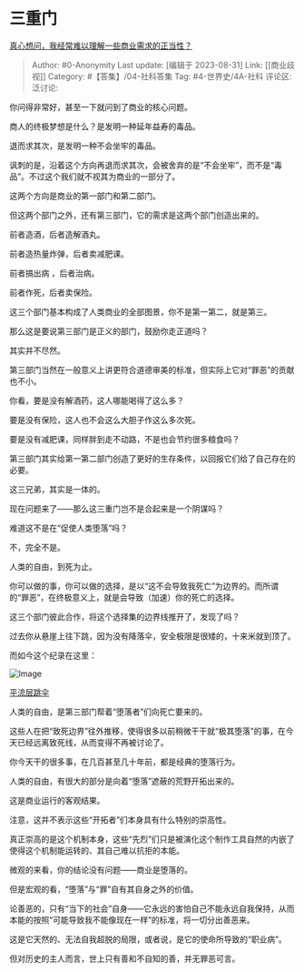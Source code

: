 # 三重门
[真心想问，我经常难以理解一些商业需求的正当性？](https://www.zhihu.com/question/569844610/answer/2787103338)

> Author: #0-Anonymity
> Last update: [编辑于 2023-08-31]
> Link: [[商业歧视]]
> Category: #【答集】/04-社科答集
> Tag: #4-世界史/4A-社科
> 评论区:
> 泛讨论:

你问得非常好，甚至一下就问到了商业的核心问题。

商人的终极梦想是什么？是发明一种延年益寿的毒品。

退而求其次，是发明一种不会坐牢的毒品。

讽刺的是，沿着这个方向再退而求其次，会被舍弃的是“不会坐牢”，而不是“毒品”。不过这个我们就不视其为商业的一部分了。

这两个方向是商业的第一部门和第二部门。

但这两个部门之外，还有第三部门，它的需求是这两个部门创造出来的。

前者造酒，后者造解酒丸。

前者造热量炸弹，后者卖减肥课。

前者搞出病 ，后者治病。

前者作死，后者卖保险。

这三个部门基本构成了人类商业的全部图景，你不是第一第二，就是第三。

那么这是要说第三部门是正义的部门，鼓励你走正道吗？

其实并不尽然。

第三部门当然在一般意义上讲更符合道德审美的标准，但实际上它对“罪恶”的贡献也不小。

你看，要是没有解酒药，这人哪能喝得了这么多？

要是没有保险，这人也不会这么大胆子作这么多次死。

要是没有减肥课，同样胖到走不动路，不是也会节约很多粮食吗？

第三部门其实给第一第二部门创造了更好的生存条件，以回报它们给了自己存在的必要。

这三兄弟，其实是一体的。

现在问题来了——那么这三重门岂不是合起来是一个阴谋吗？

难道这不是在“促使人类堕落”吗？

不，完全不是。

人类的自由，到死为止。

你可以做的事，你可以做的选择，是以“这不会导致我死亡”为边界的。而所谓的“罪恶”，在终极意义上，就是会导致（加速）你的死亡的选择。

这三个部门彼此合作，将这个选择集的边界线推开了，发现了吗？

过去你从悬崖上往下跳，因为没有降落伞，安全极限是很矮的，十来米就到顶了。

而如今这个纪录在这里：

![Image](https://pica.zhimg.com/50/v2-b221575d8e1452dc15168d8c09b1354a_720w.jpg?source=1940ef5c)

[平流层跳伞](https://link.zhihu.com/?target=https%3A//www.redbull.com/cn-zh/videos/mission-accomplished)

人类的自由，是第三部门帮着“堕落者”们向死亡要来的。

这些人在把“致死边界”往外推移，使得很多以前稍微干干就“极其堕落”的事，在今天已经远离致死线，从而变得不再被讨论了。

你今天干的很多事，在几百甚至几十年前，都是经典的堕落行为。

人类的自由，有很大的部分是向着“堕落”遮蔽的荒野开拓出来的。

这是商业运行的客观结果。

注意，这并不表示这些“开拓者”们本身具有什么特别的崇高性。

真正崇高的是这个机制本身，这些“先烈”们只是被演化这个制作工具自然的内嵌了使得这个机制能运转的、其自己难以抗拒的本能。

微观的来看，你的结论没有问题——商业是堕落的。

但是宏观的看，“堕落”与“罪”自有其自身之外的价值。

论善恶的，只有“当下的社会”自身——它永远的害怕自己不能永远自我保持，从而本能的按照“可能导致我不能像现在一样”的标准，将一切分出善恶来。

这是它天然的、无法自我超脱的局限，或者说，是它的使命所导致的“职业病”。

但对历史的主人而言，世上只有善和不自知的善，并无罪恶可言。
